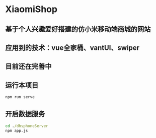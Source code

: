# XiaomiShop

## 基于个人兴趣爱好搭建的仿小米移动端商城的网站

## 应用到的技术：vue全家桶、vantUI、swiper

## 目前还在完善中

## 运行本项目
```cmd
npm run serve
```

## 开启数据服务
```cmd
cd ./dhsphoneServer
npm app.js
```